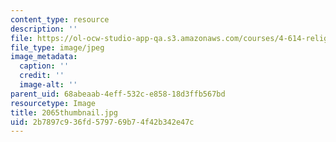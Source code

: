 ```yaml
---
content_type: resource
description: ''
file: https://ol-ocw-studio-app-qa.s3.amazonaws.com/courses/4-614-religious-architecture-and-islamic-cultures-fall-2002/2b7897c936fd579769b74f42b342e47c_2065thumbnail.jpg
file_type: image/jpeg
image_metadata:
  caption: ''
  credit: ''
  image-alt: ''
parent_uid: 68abeaab-4eff-532c-e858-18d3ffb567bd
resourcetype: Image
title: 2065thumbnail.jpg
uid: 2b7897c9-36fd-5797-69b7-4f42b342e47c
---
```

